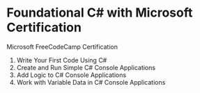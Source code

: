 # Foundational C# with Microsoft Certification
Microsoft FreeCodeCamp Certification
1. Write Your First Code Using C#
2. Create and Run Simple C# Console Applications
3. Add Logic to C# Console Applications
4. Work with Variable Data in C# Console Applications
